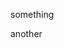 <!-- THIS FILE IS AUTOMATICALLY UPDATED. SEE THE README -->
<!-- LAST COMMIT:003af3727689515f9a0b0bc317d8f5f7aa05ec5c: -->

something

another

